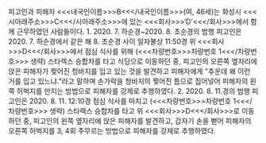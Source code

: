피고인과 피해자 <<<내국인이름>>>B<<</내국인이름>>>(여, 46세)는 화성시 <<<시아래주소>>>C<<</시아래주소>>>에 있는 <<<회사>>>‘D'<<</회사>>>에서 함께 근무하였던 사람들이다. 1. 2020. 7. 하순경~2020. 8. 초순경의 범행
피고인은 2020. 7. 하순경에서 같은 해 8. 초순경 사이 일자불상 11:50경 위 <<<회사>>>D<<</회사>>>에서 점심 식사를 위해 (<<<차량번호>>>차량번호 1<<</차량번호>>> 생략) 스타렉스 승합차를 타고 식당으로 이동하던 중, 피고인의 오른쪽 옆자리에 앉은 피해자가 찢어진 청바지를 입고 있는 것을 발견하고 피해자에게 "추운데 왜 이런 거를 입고 있느냐."라고 말하며 손가락을 청바지의 찢어진 틈으로 집어넣어 피해자의 왼쪽 허벅지를 만지는 방법으로 피해자를 강제로 추행하였다.
2. 2020. 8. 11.경의 범행
피고인은 2020. 8. 11. 12:10경 점심 식사를 마치고 (<<<차량번호>>>차량번호 1<<</차량번호>>> 생략) 스타렉스 승합차를 타고 위 <<<회사>>>D<<</회사>>>로 이동하던 중, 피고인의 왼쪽 옆자리에 앉은 피해자를 발견하고, 갑자기 손을 뻗어 피해자의 오른쪽 허벅지를 3, 4회 주무르는 방법으로 피해자를 강제로 추행하였다.